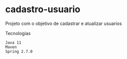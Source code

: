 # cadastro-usuario

Projeto com o objetivo de cadastrar e atualizar usuarios

Tecnologias
```
Java 11
Maven
Spring 2.7.0
```
